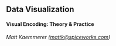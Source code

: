 ## Data Visualization
#### Visual Encoding: Theory & Practice


*Matt Kaemmerer (mattk@spiceworks.com)*
